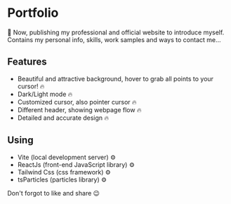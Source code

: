 # Portfolio
🎉
Now, publishing my professional and official website to introduce myself. Contains my personal info, skills, work samples and ways to contact me...
## Features 
- Beautiful and attractive background, hover to grab all points to your cursor! 🔥
- Dark/Light mode 🔥
- Customized cursor, also pointer cursor 🔥
- Different header, showing webpage flow 🔥
- Detailed and accurate design 🔥
## Using
- Vite (local development server) ⚙
- ReactJs (front-end JavaScript library) ⚙
- Tailwind Css (css framework) ⚙
- tsParticles (particles library) ⚙

Don't forgot to like and share 😉
